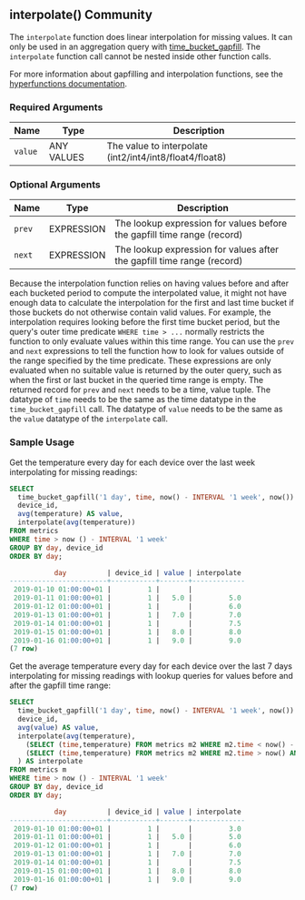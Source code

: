 ## interpolate() <tag type="community">Community</tag>

The `interpolate` function does linear interpolation for missing values.
It can only be used in an aggregation query with [time_bucket_gapfill](/hyperfunctions/gapfilling-interpolation/time_bucket_gapfill/).
The `interpolate` function call cannot be nested inside other function calls.

For more information about gapfilling and interpolation functions, see the
[hyperfunctions documentation][hyperfunctions-gapfilling].

### Required Arguments

|Name|Type|Description|
|---|---|---|
| `value` | ANY VALUES | The value to interpolate (int2/int4/int8/float4/float8) |

### Optional Arguments

|Name|Type|Description|
|---|---|---|
| `prev` | EXPRESSION | The lookup expression for values before the gapfill time range (record) |
| `next` | EXPRESSION | The lookup expression for values after the gapfill time range (record) |

Because the interpolation function relies on having values before and after each
bucketed period to compute the interpolated value, it might not have enough data
to calculate the interpolation for the first and last time bucket if those
buckets do not otherwise contain valid values. For example, the interpolation
requires looking before the first time bucket period, but the query's outer time
predicate `WHERE time > ...` normally restricts the function to only evaluate
values within this time range. You can use the `prev` and `next` expressions to
tell the function how to look for values outside of the range specified by the
time predicate. These expressions are only evaluated when no suitable value is
returned by the outer query, such as when the first or last bucket in the
queried time range is empty. The returned record for `prev` and `next` needs to
be a time, value tuple. The datatype of `time` needs to be the same as the time
datatype in the `time_bucket_gapfill` call. The datatype of `value` needs to be
the same as the `value` datatype of the `interpolate` call.

### Sample Usage
Get the temperature every day for each device over the last week interpolating for missing readings:
```sql
SELECT
  time_bucket_gapfill('1 day', time, now() - INTERVAL '1 week', now()) AS day,
  device_id,
  avg(temperature) AS value,
  interpolate(avg(temperature))
FROM metrics
WHERE time > now () - INTERVAL '1 week'
GROUP BY day, device_id
ORDER BY day;

           day          | device_id | value | interpolate
------------------------+-----------+-------+-------------
 2019-01-10 01:00:00+01 |         1 |       |
 2019-01-11 01:00:00+01 |         1 |   5.0 |         5.0
 2019-01-12 01:00:00+01 |         1 |       |         6.0
 2019-01-13 01:00:00+01 |         1 |   7.0 |         7.0
 2019-01-14 01:00:00+01 |         1 |       |         7.5
 2019-01-15 01:00:00+01 |         1 |   8.0 |         8.0
 2019-01-16 01:00:00+01 |         1 |   9.0 |         9.0
(7 row)
```

Get the average temperature every day for each device over the last 7 days interpolating for missing readings with lookup queries for values before and after the gapfill time range:
```sql
SELECT
  time_bucket_gapfill('1 day', time, now() - INTERVAL '1 week', now()) AS day,
  device_id,
  avg(value) AS value,
  interpolate(avg(temperature),
    (SELECT (time,temperature) FROM metrics m2 WHERE m2.time < now() - INTERVAL '1 week' AND m.device_id = m2.device_id ORDER BY time DESC LIMIT 1),
    (SELECT (time,temperature) FROM metrics m2 WHERE m2.time > now() AND m.device_id = m2.device_id ORDER BY time DESC LIMIT 1)
  ) AS interpolate
FROM metrics m
WHERE time > now () - INTERVAL '1 week'
GROUP BY day, device_id
ORDER BY day;

           day          | device_id | value | interpolate
------------------------+-----------+-------+-------------
 2019-01-10 01:00:00+01 |         1 |       |         3.0
 2019-01-11 01:00:00+01 |         1 |   5.0 |         5.0
 2019-01-12 01:00:00+01 |         1 |       |         6.0
 2019-01-13 01:00:00+01 |         1 |   7.0 |         7.0
 2019-01-14 01:00:00+01 |         1 |       |         7.5
 2019-01-15 01:00:00+01 |         1 |   8.0 |         8.0
 2019-01-16 01:00:00+01 |         1 |   9.0 |         9.0
(7 row)
```


[hyperfunctions-gapfilling]: timescaledb/:currentVersion:/how-to-guides/hyperfunctions/gapfilling-interpolation/
